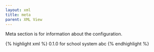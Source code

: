 ```yaml
---
layout: xml
title: meta
parent: XML View
---
```

Meta section is for information about the configuration.

{% highlight xml %}
<root>
    <meta>
        <version>0.1.0</version>
        <description>for school system abc</description>
    </meta>
{% endhighlight %}


